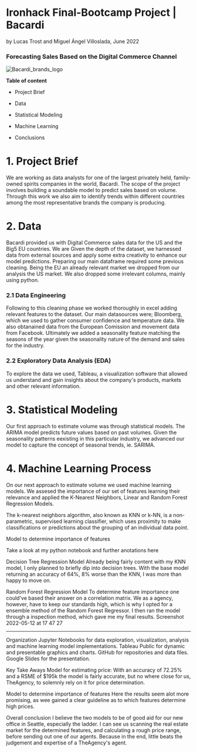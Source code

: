 # Ironhack Final-Bootcamp Project | Bacardi #

by Lucas Trost and Miguel Ángel Villoslada, June 2022

### Forecasting Sales Based on the Digital Commerce Channel ###
![Bacardi_brands_logo](https://user-images.githubusercontent.com/103429801/172137582-400a5c1e-e295-465b-8fe8-f9429792afdd.jpeg)

**Table of content**

  - Project Brief

  - Data
  
  - Statistical Modeling

  - Machine Learning

  - Conclusions


# 1. Project Brief

We are working as data analysts for one of the largest privately held, family-owned spirits companies in the world, Bacardi. The scope of the project involves building a soundable model to predict sales based on volume. Through this work we also aim to identify trends within different countries among the most representative brands the company is producing. 

# 2. Data

Bacardi provided us with Digital Commerce sales data for the US and the Big5 EU countries. We are 
Given the depth of the dataset, we harnessed data from external sources and apply some extra creativity to enhance our model predictions. Preparing our main dataframe required some previous cleaning. Being the EU an already relevant market we dropped from our analysis the US market. We also dropped some irrelevant columns, mainly using python.

  ### 2.1 Data Engineering 

  Following to this cleaning phase we worked thoroughly in excel adding relevant features to the dataset. Our main datasources were; Bloomberg, which we used to gather consumer confidence and temperature data. We also obtanained data from the European Comission and movement data from Facebook. Ultimately we added a seasonality feature matching the seasons of the year given the seasonality nature of the demand and sales for the industry.   

  ### 2.2 Exploratory Data Analysis (EDA)

 To explore the data we used, Tableau, a visualization software that allowed us understand and gain insights about the company's products, markets and   other relevant information.


# 3. Statistical Modeling

Our first approach to estimate volume was through statistical models. The ARIMA model predicts future values based on past volumes. Given the seasonality patterns eexisting in this particular industry, we advanced our model to capture the concept of seasonal trends, ie. SARIMA.


# 4. Machine Learning Process

On our next approach to estimate volume we used machine learning models. We assesed the importance of our set of features learning their relevance and applied the K-Nearest Neighbors, Linear and Random Forest Regression Models. 
 

The k-nearest neighbors algorithm, also known as KNN or k-NN, is a non-parametric, supervised learning classifier, which uses proximity to make classifications or predictions about the grouping of an individual data point.

Model to determine importance of features

Take a look at my python notebook and further anotations here




Decision Tree Regression Model
Already being fairly content with my KNN model, I only planned to briefly dip into decision trees. With the base model returning an accuracy of 64%, 8% worse than the KNN, I was more than happy to move on.



Random Forest Regression Model
To determine feature importance one could've based their answer on a correlation matrix. We as a agency, however, have to keep our standards high, which is why I opted for a ensemble method of the Random Forest Regressor. I then ran the model through a inspection method, which gave me my final results. Screenshot 2022-05-12 at 17 47 27


______________________________________________________
  
Organization
Jupyter Notebooks for data exploration, visualization, analysis and machine learning model implementations.
Tableau Public for dynamic and presentable graphics and charts.
GitHub for repositories and data files.
Google Slides for the presentation.

Key Take Aways
Model for estimating price:
With an accuracy of 72.25% and a RSME of $195k the model is fairly accurate, but no where close for us, TheAgency, to solemnly rely on it for price determination.

Model to determine importance of features
Here the results seem alot more promising, as wee gained a clear guideline as to which features determine high prices.

Overall conclusion
I believe the two models to be of good aid for our new office in Seattle, especially the ladder. I can see us scanning the real estate market for the determined features, and calculating a rough price range, before sending out one of our agents. Because in the end, little beats the judgement and expertise of a TheAgency's agent.
